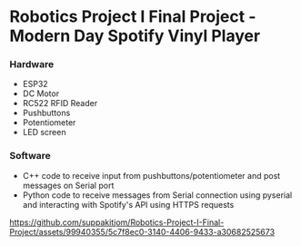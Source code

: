 # Robotics Project I Final Project - Modern Day Spotify Vinyl Player
### Hardware
- ESP32
- DC Motor
- RC522 RFID Reader
- Pushbuttons
- Potentiometer
- LED screen


### Software
- C++ code to receive input from pushbuttons/potentiometer and post messages on Serial port
- Python code to receive messages from Serial connection using pyserial and interacting with Spotify's API using HTTPS requests





https://github.com/suppakitjom/Robotics-Project-I-Final-Project/assets/99940355/5c7f8ec0-3140-4406-9433-a30682525673

